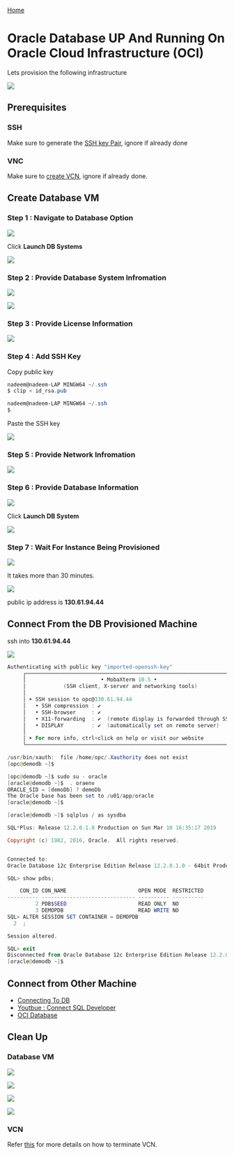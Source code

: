 [Home](../README.md)


# Oracle Database UP And Running On Oracle Cloud Infrastructure (OCI)

Lets provision the following infrastructure

![](../resources/db-infrastructure.png)

## Prerequisites

### SSH

Make sure to generate the [SSH key Pair](GeneratingSshKey.md), ignore if already done

### VNC

Make sure to [create VCN](CreatingVCN.md), ignore if already done.


## Create Database VM


### Step 1 : Navigate to Database Option

![](../resources/navigate-database-option.png)

Click **Launch DB Systems**

![](../resources/launch-db-systems-menu.png)


### Step 2 : Provide Database System Infromation

![](../resources/db-name-se.png)


![](../resources/db-available-editions.png)

### Step 3 : Provide License Information

![](../resources/db-as-lt.png)


### Step 4 : Add SSH Key

Copy public key

```Powershell
nadeem@nadeem-LAP MINGW64 ~/.ssh
$ clip < id_rsa.pub

nadeem@nadeem-LAP MINGW64 ~/.ssh
$

```
Paste the SSH key

![](../resources/db-ssh-paste.png)

### Step 5 : Provide Network Infromation

![](../resources/db-network-info.png)


### Step 6 : Provide Database Information

![](../resources/db-info.png)

Click **Launch DB System**

![](../resources/db-launch.png)

### Step 7 : Wait For Instance Being Provisioned

![](../resources/db-being-provisoned.png)

It takes more than 30 minutes.

![](../resources/db-provisioned.png)

public ip address is **130.61.94.44**


## Connect From the DB Provisioned Machine

ssh into **130.61.94.44**

![](../resources/db-ssh-connect.png)


```Powershell
Authenticating with public key "imported-openssh-key"
     ┌────────────────────────────────────────────────────────────────────┐
     │                        • MobaXterm 10.5 •                          │
     │            (SSH client, X-server and networking tools)             │
     │                                                                    │
     │ ➤ SSH session to opc@130.61.94.44                                  │
     │   • SSH compression : ✔                                            │
     │   • SSH-browser     : ✔                                            │
     │   • X11-forwarding  : ✔  (remote display is forwarded through SSH) │
     │   • DISPLAY         : ✔  (automatically set on remote server)      │
     │                                                                    │
     │ ➤ For more info, ctrl+click on help or visit our website           │
     └────────────────────────────────────────────────────────────────────┘

/usr/bin/xauth:  file /home/opc/.Xauthority does not exist
[opc@demodb ~]$

```

```Powershell
[opc@demodb ~]$ sudo su - oracle
[oracle@demodb ~]$  . oraenv
ORACLE_SID = [demoDb] ? demoDb
The Oracle base has been set to /u01/app/oracle
[oracle@demodb ~]$
```

```Powershell
[oracle@demodb ~]$ sqlplus / as sysdba

SQL*Plus: Release 12.2.0.1.0 Production on Sun Mar 10 16:35:17 2019

Copyright (c) 1982, 2016, Oracle.  All rights reserved.


Connected to:
Oracle Database 12c Enterprise Edition Release 12.2.0.1.0 - 64bit Production

SQL> show pdbs;

    CON_ID CON_NAME                       OPEN MODE  RESTRICTED
---------- ------------------------------ ---------- ----------
         2 PDB$SEED                       READ ONLY  NO
         3 DEMOPDB                        READ WRITE NO
SQL> ALTER SESSION SET CONTAINER = DEMOPDB
  2  ;

Session altered.

SQL> exit
Disconnected from Oracle Database 12c Enterprise Edition Release 12.2.0.1.0 - 64bit Production
[oracle@demodb ~]$


```


## Connect from Other Machine

* [Connecting To DB](https://docs.cloud.oracle.com/iaas/Content/Database/Tasks/connectingDB.htm)
* [Youtbue : Connect SQL Developer](https://youtu.be/T0vN8m6yfao)
* [OCI Database](https://youtu.be/uwUvmAGk6gM)


## Clean Up 

### Database VM

![](../resources/db-initiate-termination.png)

![](../resources/db-confirm-termination.png)

![](../resources/db-being-terminated.png)

![](../resources/db-terminated.png)


### VCN

Refer [this](CreatingVCN.md#terminating-vcn) for more details on how to terminate VCN.


